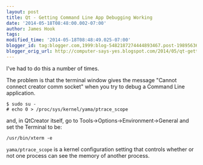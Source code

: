 ```yaml
---
layout: post
title: Qt - Getting Command Line App Debugging Working
date: '2014-05-18T08:48:00.002-07:00'
author: James Hook
tags: 
modified_time: '2014-05-18T08:48:49.025-07:00'
blogger_id: tag:blogger.com,1999:blog-5482187274444893467.post-1989563686747825293
blogger_orig_url: http://computer-says-yes.blogspot.com/2014/05/qt-getting-command-line-app-debugging.html
---
```


I've had to do this a number of times. 

The problem is that the terminal window gives the message "Cannot connect creator comm socket" when you try to debug a Command Line application.  

```
$ sudo su -
# echo 0 > /proc/sys/kernel/yama/ptrace_scope
```
and, in QtCreator itself, go to Tools->Options->Environment->General and set the Terminal to be: 

```
/usr/bin/xterm -e
```

```yama/ptrace_scope``` is a kernel configuration setting that controls whether or not one process can see the memory of another process.